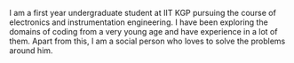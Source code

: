 I am a first year undergraduate student at IIT KGP pursuing the course of electronics and instrumentation engineering. I have been exploring the domains of coding from a very young age and have experience in a lot of them. Apart from this, I am a social person who loves to solve the problems around him.

